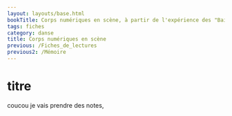 ```yaml
---
layout: layouts/base.html
bookTitle: Corps numériques en scène, à partir de l'expérience des "Bains numériques" et du Réseau Arts numériques (RAN) / sous la coordination éditoriale de Philippe Franck
tags: fiches
category: danse
title: Corps numériques en scène
previous: /Fiches_de_lectures
previous2: /Mémoire
---
```


# titre

coucou je vais prendre des notes,